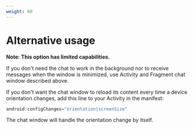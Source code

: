 ```yaml
---
weight: 60
---
```


# Alternative usage 

**Note: This option has limited capabilities.**

If you don't need the chat to work in the background nor to receive messages when the window is minimized, use Activity and Fragment chat window described above.


If you don't want the chat window to reload its content every time a device orientation changes, add this line to your Activity in the manifest:

```js
android:configChanges="orientation|screenSize"
```

<div class="clear"></div>

The chat window will handle the orientation change by itself.
